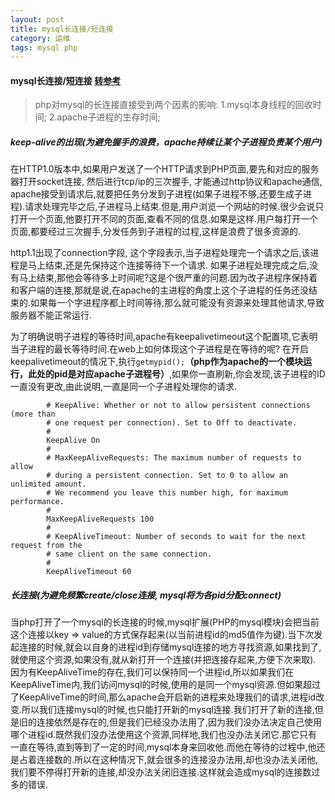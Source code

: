 ```yaml
---
layout: post
title: mysql长连接/短连接
category: 运维 
tags: mysql php
---
```

#### mysql长连接/短连接 [转](http://www.keepmyway.com/index.php/147.html)[参考](http://my.oschina.net/louxin/blog/95436)
> php对mysql的长连接直接受到两个因素的影响:
> 1.mysql本身线程的回收时间;
> 2.apache子进程的生存时间;

##### keep-alive的出现(为避免握手的浪费，apache持续让某个子进程负责某个用户)
在HTTP1.0版本中,如果用户发送了一个HTTP请求到PHP页面,要先和对应的服务器打开socket连接, 然后进行tcp/ip的三次握手, 才能通过http协议和apache通信, apache接受到请求后,就要把任务分发到子进程(如果子进程不够,还要生成子进程).请求处理完毕之后,子进程马上结束.但是,用户浏览一个网站的时候.很少会说只打开一个页面,他要打开不同的页面,查看不同的信息.如果是这样.用户每打开一个页面,都要经过三次握手,分发任务到子进程的过程,这样是浪费了很多资源的.

http1.1出现了connection字段, 这个字段表示,当子进程处理完一个请求之后,该进程是马上结束,还是先保持这个连接等待下一个请求. 
如果子进程处理完成之后,没有马上结束,那他会等待多上时间呢?这是个很严重的问题.因为改子进程序保持着和客户端的连接,那就是说,在apache的主进程的角度上这个子进程的任务还没结束的.如果每一个字进程序都上时间等待,那么就可能没有资源来处理其他请求,导致服务器不能正常运行. 

为了明确说明子进程的等待时间,apache有keepalivetimeout这个配置项,它表明当子进程的最长等待时间.在web上如何体现这个子进程是在等待的呢? 
在开启keepalivetimeout的情况下,执行`getmypid();`**（php作为apache的一个模块运行，此处的pid是对应apache子进程号）**,如果你一直刷新,你会发现,该子进程的ID一直没有更改,由此说明,一直是同一个子进程处理你的请求.
```         
        # KeepAlive: Whether or not to allow persistent connections (more than
        # one request per connection). Set to Off to deactivate.
        #
        KeepAlive On 
        #
        # MaxKeepAliveRequests: The maximum number of requests to allow
        # during a persistent connection. Set to 0 to allow an unlimited amount.
        # We recommend you leave this number high, for maximum performance.
        #
        MaxKeepAliveRequests 100
        #
        # KeepAliveTimeout: Number of seconds to wait for the next request from the
        # same client on the same connection.
        #
        KeepAliveTimeout 60
```
##### 长连接(为避免频繁create/close连接, mysql将为各pid分配connect)
当php打开了一个mysql的长连接的时候,mysql扩展(PHP的mysql模块)会把当前这个连接以key => value的方式保存起来(以当前进程id的md5值作为键).当下次发起连接的时候,就会以自身的进程id到存储mysql连接的地方寻找资源,如果找到了,就使用这个资源,如果没有,就从新打开一个连接(并把连接存起来,方便下次来取).
因为有KeepAliveTime的存在,我们可以保持同一个进程id,所以如果我们在KeepAliveTime内,我们访问mysql的时候,使用的是同一个mysql资源.但如果超过了KeepAliveTime的时间,那么apache会开启新的进程来处理我们的请求,进程id改变.所以我们连接mysql的时候,也只能打开新的mysql连接.我们打开了新的连接,但是旧的连接依然是存在的,但是我们已经没办法用了,因为我们没办法决定自己使用哪个进程id.既然我们没办法使用这个资源,同样地,我们也没办法关闭它.那它只有一直在等待,直到等到了一定的时间,mysql本身来回收他.而他在等待的过程中,他还是占着连接数的.所以在这种情况下,就会很多的连接没办法用,却也没办法关闭他,我们要不停得打开新的连接,却没办法关闭旧连接.这样就会造成mysql的连接数过多的错误.






